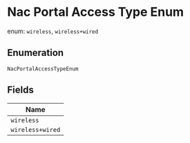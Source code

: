 
# Nac Portal Access Type Enum

enum: `wireless`, `wireless+wired`

## Enumeration

`NacPortalAccessTypeEnum`

## Fields

| Name |
|  --- |
| `wireless` |
| `wireless+wired` |

